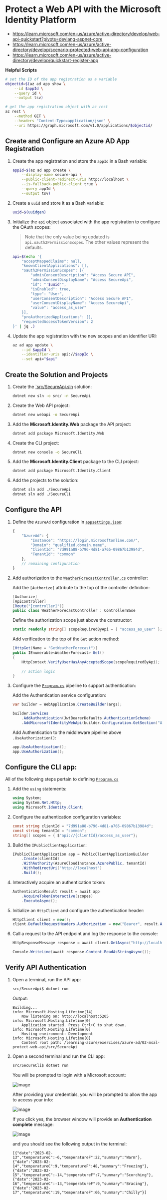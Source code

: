 # Protect a Web API with the Microsoft Identity Platform

* https://learn.microsoft.com/en-us/azure/active-directory/develop/web-api-quickstart?pivots=devlang-aspnet-core
* https://learn.microsoft.com/en-us/azure/active-directory/develop/scenario-protected-web-api-app-configuration
* https://learn.microsoft.com/en-us/azure/active-directory/develop/quickstart-register-app

**Helpful Scripts**  

```bash
# set the ID of the app registration as a variable
objectid=$(az ad app show \
    --id $appId \
    --query id \
    --output tsv)

# get the app registration object with az rest
az rest \
    --method GET \
    --headers "Content-Type=application/json" \
    --uri https://graph.microsoft.com/v1.0/applications/$objectid/
```

## Create and Configure an Azure AD App Registration

1. Create the app registration and store the `appId` in a Bash variable:

    ```bash
    appId=$(az ad app create \
        --display-name secure-api \
        --public-client-redirect-uris http://localhost \
        --is-fallback-public-client true \
        --query appId \
        --output tsv)
    ```

2. Create a `uuid` and store it as a Bash variable:

    ```bash
    uuid=$(uuidgen)
    ```

3. Initialize the `api` object associated with the app registration to configure the OAuth scopes:

    > Note that the only value being updated is `api.oauth2PermissionScopes`. The other values represent the defaults.

    ```bash
    api=$(echo '{
        "acceptMappedClaims": null,
        "knownClientApplications": [],
        "oauth2PermissionScopes": [{
            "adminConsentDescription": "Access Secure API",
            "adminConsentDisplayName": "Access SecureApi",
            "id": "'$uuid'",
            "isEnabled": true,
            "type": "User",
            "userConsentDescription": "Access Secure API",
            "userConsentDisplayName": "Access SecureApi",
            "value": "access_as_user"
        }],
        "preAuthorizedApplications": [],
        "requestedAccessTokenVersion": 2
    }' | jq .)
    ```

4. Update the app registration with the new scopes and an identifier URI:

    ```bash
    az ad app update \
        --id $appId \
        --identifier-uris api://$appId \
        --set api="$api"
    ```

## Create the Solution and Projects

1. Create the [`src/SecureApi.sln](./src/SecureApi.sln) solution:

    ```bash
    dotnet new sln -o src/ -n SecureApi
    ```

2. Create the Web API project:

    ```bash
    dotnet new webapi -o SecureApi
    ```

3. Add the **Microsoft.Identity.Web** package the API project:

    ```bash
    dotnet add package Microsoft.Identity.Web
    ```

3. Create the CLI project:

    ```bash
    dotnet new console -o SecureCli
    ```

4. Add the **Microsoft.Identity.Client** package to the CLI project:

    ```bash
    dotnet add package Microsoft.Identity.Client
    ```

5. Add the projects to the solution:

    ```bash
    dotnet sln add ./SecureApi
    dotnet sln add ./SecureCli
    ```

## Configure the API

1. Define the `AzureAd` configuration in [`appsettings.json`](./src/SecureApi/appsettings.json):

    ```js
    {
        "AzureAd": {
            "Instance": "https://login.microsoftonline.com/",
            "Domain": "qualified.domain.name",
            "ClientId": "7d991a88-b796-4d81-a765-09867b13984d",
            "TenantId": "common"
        },
        // remaining configuration
    }
    ```

2. Add authorization to the [`WeatherForecastController.cs`](./src/SecureApi/Controllers/WeatherForecastController.cs) controller:

    Add the `[Authorize]` attribute to the top of the controller definition:

    ```cs
    [Authorize]
    [ApiController]
    [Route("[controller]")]
    public class WeatherForecastController : ControllerBase
    ```

    Define the authorization scope just above the constructor:

    ```cs
    static readonly string[] scopeRequiredByApi = { "access_as_user" };
    ```

    Add verification to the top of the `Get` action method:

    ```cs
    [HttpGet(Name = "GetWeatherForecast")]
    public IEnumerable<WeatherForecast> Get()
    {
        HttpContext.VerifyUserHasAnyAcceptedScope(scopeRequiredByApi);
        
        // action logic
    }
    ```

3. Configure the [`Program.cs`](./src/SecureApi/Program.cs) pipeline to support authentication:

    Add the Authentication service configuration:

    ```cs
    var builder = WebApplication.CreateBuilder(args);

    builder.Services
        .AddAuthentication(JwtBearerDefaults.AuthenticationScheme)
        .AddMicrosoftIdentityWebApi(builder.Configuration.GetSection("AzureAd"));
    ```

    Add Authentication to the middleware pipeline above `.UseAuthorization()`:

    ```cs
    app.UseAuthentication();
    app.UseAuthorization();
    ```

## Configure the CLI app:

All of the following steps pertain to defining [`Program.cs`](./src/SecureCli/Program.cs)

1. Add the `using` statements:

    ```cs
    using System;
    using System.Net.Http;
    using Microsoft.Identity.Client;
    ```

2. Configure the authentication configuration variables:

    ```cs
    const string clientId = "7d991a88-b796-4d81-a765-09867b13984d";
    const string tenantId = "common";
    string[] scopes = { $"api://{clientId}/access_as_user"};
    ```

3. Build the `IPublicClientApplication`:

    ```cs
    IPublicClientApplication app = PublicClientApplicationBuilder
        .Create(clientId)
        .WithAuthority(AzureCloudInstance.AzurePublic, tenantId)
        .WithRedirectUri("http://localhost")
        .Build();
    ```

4. Interactively acquire an authentication token:

    ```cs
    AuthenticationResult result = await app
        .AcquireTokenInteractive(scopes)
        .ExecuteAsync();
    ```

5. Initialize an `HttpClient` and configure the authentication header:

    ```cs
    HttpClient client = new();
    client.DefaultRequestHeaders.Authorization = new("Bearer", result.AccessToken);
    ```

6. Call a request to the API endpoint and log the response to the console:

    ```cs
    HttpResponseMessage response = await client.GetAsync("http://localhost:5205/weatherForecast");

    Console.WriteLine(await response.Content.ReadAsStringAsync());
    ```

## Verify API Authentication

1. Open a terminal, run the API app:

    ```bash
    src/SecureApi$ dotnet run
    ```

    Output:

    ```
    Building...
    info: Microsoft.Hosting.Lifetime[14]
        Now listening on: http://localhost:5205
    info: Microsoft.Hosting.Lifetime[0]
        Application started. Press Ctrl+C to shut down.
    info: Microsoft.Hosting.Lifetime[0]
        Hosting environment: Development
    info: Microsoft.Hosting.Lifetime[0]
        Content root path: /learning-azure/exercises/azure-ad/02-msal-protect-web-api/src/SecureApi
    ```

2. Open a second terminal and run the CLI app:

    ```bash
    src/SecureCli$ dotnet run
    ```

    You will be prompted to login with a Microsoft account:

    ![image](https://user-images.githubusercontent.com/14102723/218341395-ac81f90c-65fd-4ed7-ad5f-83277d453e20.png)

    After providing your credentials, you will be prompted to allow the app to access your info:

    ![image](https://user-images.githubusercontent.com/14102723/218341463-2e431822-b55b-416e-838f-c5a340ba4654.png)

    If you click yes, the browser window will provide an **Authentication complete** message:

    ![image](https://user-images.githubusercontent.com/14102723/218341525-c6d2921e-e545-48c2-9ddf-049ea65fcf6e.png)

    and you should see the following output in the terminal:

    ```
    [{"date":"2023-02-13","temperatureC":-6,"temperatureF":22,"summary":"Warm"},{"date":"2023-02-14","temperatureC":9,"temperatureF":48,"summary":"Freezing"},{"date":"2023-02-15","temperatureC":-14,"temperatureF":7,"summary":"Scorching"},{"date":"2023-02-16","temperatureC":-13,"temperatureF":9,"summary":"Bracing"},{"date":"2023-02-17","temperatureC":19,"temperatureF":66,"summary":"Chilly"}]
    ```